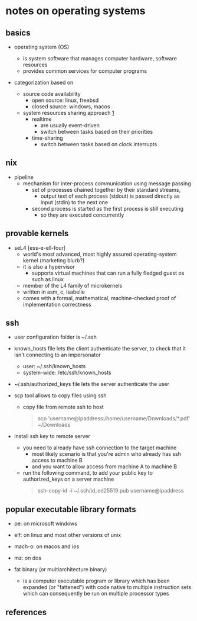 # notes on operating systems

## basics

- operating system (OS)
  - is system software that manages computer hardware, software resources
  - provides common services for computer programs

- categorization based on
  - source code availability 
    - open source: linux, freebsd
    - closed source: windows, macos
  - system resources sharing approach [1]
    - realtime
      - are usually event-driven
      - switch between tasks based on their priorities
    - time-sharing
      - switch between tasks based on clock interrupts


## nix

- pipeline
  - mechanism for inter-process communication using message passing
    - set of processes chained together by their standard streams, 
      - output text of each process (stdout) is passed directly as input (stdin) to the next one
    - second process is started as the first process is still executing
      - so they are executed concurrently


## provable kernels

- seL4 [ess-e-ell-four]
  - world's most advanced, most highly assured operating-system kernel (marketing blurb?)
  - it is also a hypervisor
    - supports virtual machines that can run a fully fledged guest os such as linux
  - member of the L4 family of microkernels
  - written in asm, c, isabelle
  - comes with a formal, mathematical, machine-checked proof of implementation correctness


## ssh

- user configuration folder is ~/.ssh
- known_hosts file lets the client authenticate the server, to check that it isn't connecting to an impersonator
  - user: ~/.ssh/known_hosts
  - system-wide: /etc/ssh/known_hosts
- ~/.ssh/authorized_keys file lets the server authenticate the user

- scp tool allows to copy files using ssh
  - copy file from remote ssh to host
    > scp 'username@ipaddress:/home/username/Downloads/*.pdf' ~/Downloads

- install ssh key to remote server
  - you need to already have ssh connection to the target machine
    - most likely scenario is that you're admin who already has ssh access to machine B
    - and you want to allow access from machine A to machine B
  - run the following command, to add your public key to authorized_keys on a server machine
    > ssh-copy-id -i ~/.ssh/id_ed25519.pub username@ipaddress


## popular executable library formats

- pe: on microsoft windows
- elf: on linux and most other versions of unix
- mach-o: on macos and ios
- mz: on dos

- fat binary (or multiarchitecture binary)
  - is a computer executable program or library which has been expanded (or "fattened") with code native to multiple instruction sets which can consequently be run on multiple processor types


## references

[1]: https://en.wikipedia.org/wiki/Real-time_operating_system
